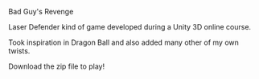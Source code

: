Bad Guy's Revenge

Laser Defender kind of game developed during a Unity 3D online course.

Took inspiration in Dragon Ball and also added many other of my own twists.

Download the zip file to play!
